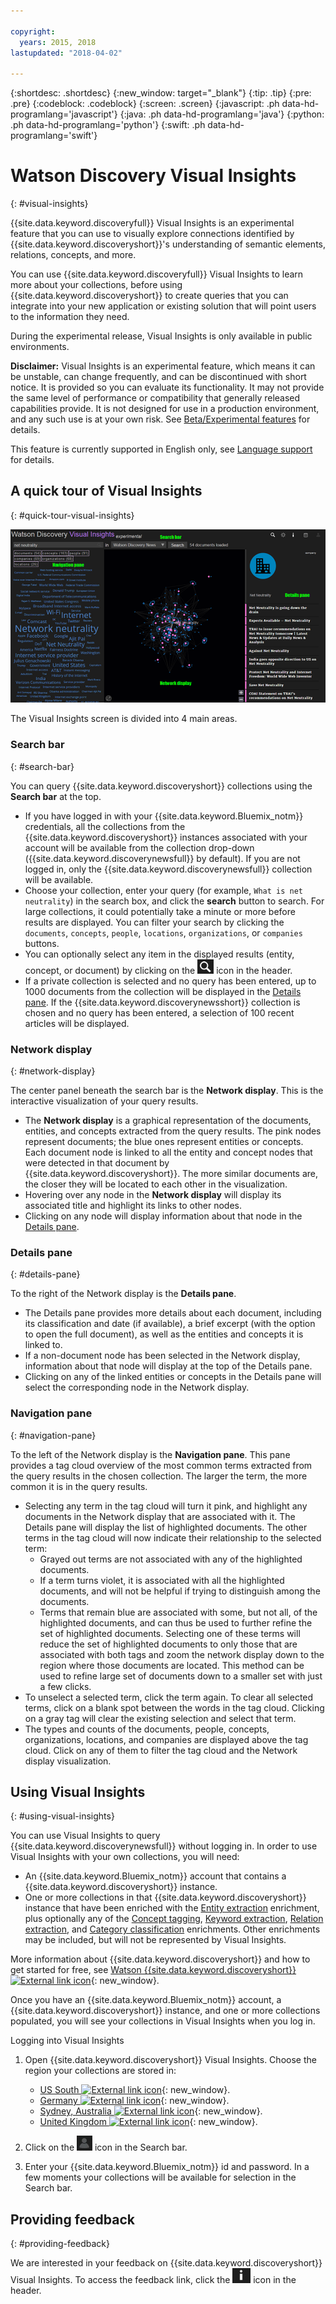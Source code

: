 ```yaml
---

copyright:
  years: 2015, 2018
lastupdated: "2018-04-02"

---
```


{:shortdesc: .shortdesc}
{:new_window: target="_blank"}
{:tip: .tip}
{:pre: .pre}
{:codeblock: .codeblock}
{:screen: .screen}
{:javascript: .ph data-hd-programlang='javascript'}
{:java: .ph data-hd-programlang='java'}
{:python: .ph data-hd-programlang='python'}
{:swift: .ph data-hd-programlang='swift'}

# Watson Discovery Visual Insights
{: #visual-insights}

{{site.data.keyword.discoveryfull}} Visual Insights is an experimental feature that you can use to visually explore connections identified by {{site.data.keyword.discoveryshort}}'s understanding of semantic elements, relations, concepts, and more.

You can use {{site.data.keyword.discoveryfull}} Visual Insights to learn more about your collections, before using {{site.data.keyword.discoveryshort}} to create queries that you can integrate into your new application or existing solution that will point users to the information they need.

During the experimental release, Visual Insights is only available in public environments.

**Disclaimer:** Visual Insights is an experimental feature, which means it can be unstable, can change frequently, and can be discontinued with short notice. It is provided so you can evaluate its functionality. It may not provide the same level of performance or compatibility that generally released capabilities provide. It is not designed for use in a production environment, and any such use is at your own risk. See [Beta/Experimental features](/docs/services/discovery/release-notes.html#beta-features) for details.

This feature is currently supported in English only, see [Language support](/docs/services/discovery/language-support.html#feature-support) for details.

## A quick tour of Visual Insights
{: #quick-tour-visual-insights}

![Discovery visual insights quick tour](images/discovery-visualinsights-quicktour.png)

The Visual Insights screen is divided into 4 main areas.

### Search bar
{: #search-bar}

You can query {{site.data.keyword.discoveryshort}} collections using the **Search bar** at the top.

- If you have logged in with your {{site.data.keyword.Bluemix_notm}} credentials, all the collections from the {{site.data.keyword.discoveryshort}} instances associated with your account will be available from the collection drop-down ({{site.data.keyword.discoverynewsfull}} by default). If you are not logged in, only the {{site.data.keyword.discoverynewsfull}} collection will be available.
- Choose your collection, enter your query (for example, `What is net neutrality`) in the search box, and click the **search** button to search. For large collections, it could potentially take a minute or more before results are displayed. You can filter your search by clicking the `documents`, `concepts`, `people`, `locations`, `organizations`, or `companies` buttons.
- You can optionally select any item in the displayed results (entity, concept, or document) by clicking on the ![Query icon](images/discovery-query-icon.png) icon in the header.
- If a private collection is selected and no query has been entered, up to 1000 documents from the collection will be displayed in the [Details pane](/docs/services/discovery/visual-insights.html#details-pane). If the {{site.data.keyword.discoverynewsshort}} collection is chosen and no query has been entered, a selection of 100 recent articles will be displayed.

### Network display
{: #network-display}

The center panel beneath the search bar is the **Network display**. This is the interactive visualization of your query results.

- The **Network display** is a graphical representation of the documents, entities, and concepts extracted from the query results. The pink nodes represent documents; the blue ones represent entities or concepts. Each document node is linked to all the entity and concept nodes that were detected in that document by {{site.data.keyword.discoveryshort}}. The more similar documents are, the closer they will be located to each other in the visualization.
- Hovering over any node in the **Network display** will display its associated title and highlight its links to other nodes.
- Clicking on any node will display information about that node in the [Details pane](/docs/services/discovery/visual-insights.html#details-pane).

### Details pane
{: #details-pane}

To the right of the Network display is the **Details pane**.

- The Details pane provides more details about each document, including its classification and date (if available), a brief excerpt (with the option to open the full document), as well as the entities and concepts it is linked to.
- If a non-document node has been selected in the Network display, information about that node will display at the top of the Details pane.
- Clicking on any of the linked entities or concepts in the Details pane will select the corresponding node in the Network display.

### Navigation pane
{: #navigation-pane}

To the left of the Network display is the **Navigation pane**. This pane provides a tag cloud overview of the most common terms extracted from the query results in the chosen collection. The larger the term, the more common it is in the query results.

- Selecting any term in the tag cloud will turn it pink, and highlight any documents in the Network display that are associated with it. The Details pane will display the list of highlighted documents. The other terms in the tag cloud will now indicate their relationship to the selected term:
  - Grayed out terms are not associated with any of the highlighted documents.
  - If a term turns violet, it is associated with all the highlighted documents, and will not be helpful if trying to distinguish among the documents.
  - Terms that remain blue are associated with some, but not all, of the highlighted documents, and can thus be used to further refine the set of highlighted documents. Selecting one of these terms will reduce the set of highlighted documents to only those that are associated with both tags and zoom the network display down to the region where those documents are located. This method can be used to refine large set of documents down to a smaller set with just a few clicks.
- To unselect a selected term, click the term again.  To clear all selected terms, click on a blank spot between the words in the tag cloud. Clicking on a gray tag will clear the existing selection and select that term.
- The types and counts of the documents, people, concepts, organizations, locations, and companies are displayed above the tag cloud. Click on any of them to filter the tag cloud and the Network display visualization.

## Using Visual Insights
{: #using-visual-insights}

You can use Visual Insights to query {{site.data.keyword.discoverynewsfull}} without logging in. In order to use Visual Insights with your own collections, you will need:

- An {{site.data.keyword.Bluemix_notm}} account that contains a {{site.data.keyword.discoveryshort}} instance.
- One or more collections in that {{site.data.keyword.discoveryshort}} instance that have been enriched with the [Entity extraction](/docs/services/discovery/building.html#entity-extraction) enrichment, plus optionally any of the [Concept tagging](/docs/services/discovery/building.html#concept-tagging), [Keyword extraction](/docs/services/discovery/building.html#keyword-extraction), [Relation extraction](/docs/services/discovery/building.html#relation-extraction), and [Category classification](/docs/services/discovery/building.html#category-classification) enrichments. Other enrichments may be included, but will not be represented by Visual Insights.

More information about {{site.data.keyword.discoveryshort}} and how to get started for free, see [Watson {{site.data.keyword.discoveryshort}} ![External link icon](../../icons/launch-glyph.svg "External link icon")](https://www.ibm.com/watson/services/discovery/){: new_window}.

Once you have an {{site.data.keyword.Bluemix_notm}} account, a {{site.data.keyword.discoveryshort}} instance, and one or more collections populated, you will see your collections in Visual Insights when you log in.

Logging into Visual Insights

1. Open {{site.data.keyword.discoveryshort}} Visual Insights. Choose the region your collections are stored in:
   - [US South ![External link icon](../../icons/launch-glyph.svg "External link icon")](https://visual-insights.bluemix.net){: new_window}.
   - [Germany ![External link icon](../../icons/launch-glyph.svg "External link icon")](https://visual-insights.eu-de.bluemix.net/){: new_window}.
   - [Sydney, Australia ![External link icon](../../icons/launch-glyph.svg "External link icon")](http://visual-insights.au-syd.bluemix.net/){: new_window}.
   - [United Kingdom ![External link icon](../../icons/launch-glyph.svg "External link icon")](https://visual-insights.eu-gb.bluemix.net/){: new_window}.

1. Click on the ![Profile icon](images/discovery-profile-icon.png) icon in the Search bar.
1. Enter your {{site.data.keyword.Bluemix_notm}} id and password. In a few moments your collections will be available for selection in the Search bar.

## Providing feedback
{: #providing-feedback}

We are interested in your feedback on {{site.data.keyword.discoveryshort}} Visual Insights. To access the feedback link, click the ![Info icon](images/discovery-info-icon.png) icon in the header.
